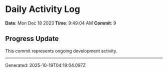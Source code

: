 # Daily Activity Log

**Date**: Mon Dec 18 2023
**Time**: 9:49:04 AM
**Commit**: 9

## Progress Update

This commit represents ongoing development activity.

---
Generated: 2025-10-19T04:19:04.097Z
